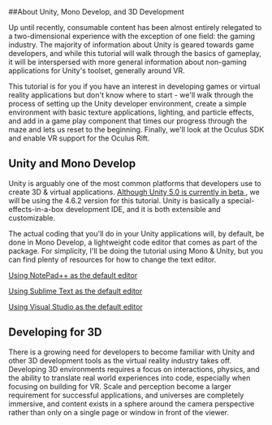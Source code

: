 ##About Unity, Mono Develop, and 3D Development

Up until recently, consumable content has been almost entirely relegated to a two-dimensional experience with the exception of one field: the gaming industry. The majority of information about Unity is geared towards game developers, and while this tutorial will walk through the basics of gameplay, it will be interspersed with more general information about non-gaming applications for Unity's toolset, generally around VR.

This tutorial is for you if you have an interest in developing games or virtual reality applications but don't know where to start - we'll walk through the process of setting up the Unity developer environment, create a simple environment with basic texture applications, lighting, and particle effects, and add in a game play component that times our progress through the maze and lets us reset to the beginning. Finally, we'll look at the Oculus SDK and enable VR support for the Oculus Rift. 

## Unity and Mono Develop

Unity is arguably one of the most common platforms that developers use to create 3D & virtual applications. <a href = "http://blogs.unity3d.com/2014/10/27/unity-5-0-pre-order-beta-now-available/"> Although Unity 5.0 is currently in beta </a>, we will be using the 4.6.2 version for this tutorial. Unity is basically a special-effects-in-a-box development IDE, and it is both extensible and customizable.

The actual coding that you'll do in your Unity applications will, by default, be done in Mono Develop, a lightweight code editor that comes as part of the package. For simplicity, I'll be doing the tutorial using Mono & Unity, but you can find plenty of resources for how to change the text editor.

[Using NotePad++ as the default editor](http://wiki.unity3d.com/index.php/Using_Notepad_Plus_Plus_as_a_script_editor)

[Using Sublime Text as the default editor](http://wiki.unity3d.com/index.php/Using_Sublime_Text_as_a_script_editor)

[Using Visual Studio as the default editor](http://docs.unity3d.com/Manual/VisualStudioIntegration.html)
<!-- TODO: Find another / better resources, remove NotePad++ -->

## Developing for 3D
There is a growing need for developers to become familiar with Unity and other 3D development tools as the virtual reality industry takes off. Developing 3D environments requires a focus on interactions, physics, and the ability to translate real world experiences into code, especially when focusing on building for VR. Scale and perception become a larger requirement for successful applications, and universes are completely immersive, and content exists in a sphere around the camera perspective rather than only on a single page or window in front of the viewer.

<!-- TODO: Fill out more information / references about developing for 3D / VR -->
